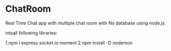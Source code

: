 # ChatRoom
Real Time Chat app with multiple chat room with No database using node.js.

intsall following libraries:

1.npm i express socket.io moment
2.npm install -D nodemon
